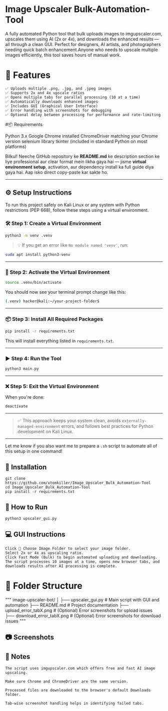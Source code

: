 #  Image Upscaler Bulk-Automation-Tool
 A fully automated Python tool that bulk uploads images to imgupscaler.com, upscales them using AI (2x or 4x), and downloads the enhanced results — all through a clean GUI. Perfect for designers, AI artists, and photographers needing quick batch enhancement.Anyone who needs to upscale multiple images efficiently, this tool saves hours of manual work.

# 🔧 Features

    ✅ Uploads multiple .png, .jpg, and .jpeg images
    ✅ Supports 2x and 4x upscale ratios
    ✅ Opens multiple tabs for parallel processing (10 at a time)
    ✅ Automatically downloads enhanced images
    ✅ Includes GUI (Graphical User Interface)
    ✅ Error handling with screenshots for debugging
    ✅ Optional delay between processing for performance and rate-limiting

#📦 Requirements

   Python 3.x
   Google Chrome installed
   ChromeDriver matching your Chrome version
   selenium library
   tkinter (included in standard Python on most platforms)

Bilkul! Neeche GitHub repository ke **README.md** ke description section ke liye professional aur clear format mein likha gaya hai — jisme **virtual environment setup**, activation, aur dependency install ka full guide diya gaya hai. Aap isko direct copy-paste kar sakte ho.

---

## ⚙️ Setup Instructions

To run this project safely on Kali Linux or any system with Python restrictions (PEP 668), follow these steps using a virtual environment.

### 🛠️ Step 1: Create a Virtual Environment

```bash
python3 -m venv .venv
```

> 💡 If you get an error like `No module named 'venv'`, run:
```bash
sudo apt install python3-venv
```

---

### 🚀 Step 2: Activate the Virtual Environment

```bash
source .venv/bin/activate
```

You should now see your terminal prompt change like this:
```bash
(.venv) hacker@kali:~/your-project-folder$
```

---

### 📦 Step 3: Install All Required Packages

```bash
pip install -r requirements.txt
```

This will install everything listed in `requirements.txt`.

---

### ▶️ Step 4: Run the Tool

```bash
python3 main.py
```

---

### ❌ Step 5: Exit the Virtual Environment

When you're done:

```bash
deactivate
```

---

> ✅ This approach keeps your system clean, avoids `externally-managed-environment` errors, and follows best practices for Python development on Kali Linux.

---

Let me know if you also want me to prepare a `.sh` script to automate all of this setup in one command!

## 🚀 Installation

    git clone https://github.com/xtomkiller/Image_Upscaler_Bulk_Automation-Tool
    cd Image_Upscaler_Bulk_Automation-Tool
    pip install -r requirements.txt

## 🚀 How to Run

    python3 upscaler_gui.py

## 💻 GUI Instructions

    Click 📁 Choose Image Folder to select your image folder.
    Select 2x or 4x as upscaling ratio.
    Click Fast Mode (Bulk) to begin automated uploading and downloading.
    The script processes 10 images at a time, opens new browser tabs, and downloads results after AI processing is complete.

# 📁 Folder Structure
"""
image-upscaler-bot/
│
├── upscaler_gui.py         # Main script with GUI and automation
├── README.md               # Project documentation
├── upload_error_tabX.png   # (Optional) Error screenshots for upload issues
├── download_error_tabX.png # (Optional) Error screenshots for download issues """

## 📷 Screenshots


## 📌 Notes

    The script uses imgupscaler.com which offers free and fast AI image upscaling.

    Make sure Chrome and ChromeDriver are the same version.

    Processed files are downloaded to the browser's default Downloads folder.

    Tab-wise screenshot handling helps in identifying failed tabs.
